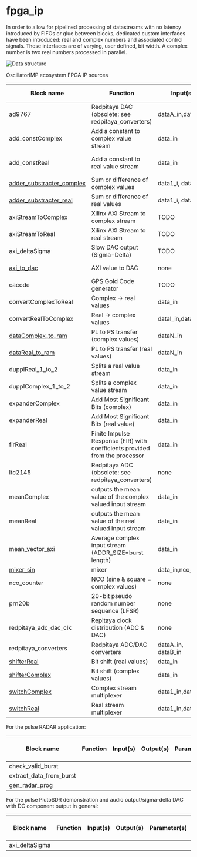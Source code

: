 # fpga_ip

In order to allow for pipelined processing of datastreams with no latency introduced by FIFOs or glue between blocks, dedicated
custom interfaces have been introduced: real and complex numbers and associated control signals. These interfaces are of varying,
user defined, bit width. A complex number is two real numbers processed in parallel.

![Data structure](https://github.com/oscimp/oscimpDigital/blob/master/doc/conferences/gnuradioDays2019/img/displayIf.png)

OscillatorIMP ecosystem FPGA IP sources

|     Block name      |    Function                           | Input(s)  | Output(s)          | Parameter(s)   | Driver | Library function(s) (liboscimp) |
|---------------------|---------------------------------------|-----------|--------------------|----------------|--------|---------------------------------|
|ad9767               |Redpitaya DAC (obsolete: see redpitaya_converters) |dataA_in,dataB_in| none |none        |none    |                                 |
|add_constComplex     | Add a constant to complex value stream| data_in    | data_out             | DATA_IN_SIZE(16), DATA_OUT_SIZE(18) | add_const   |   add_const_set_offset, add_const_get_offset, add_constMulti_set_offset     |                  
|add_constReal        | Add a constant to real value stream   | data_in   | data_out             | DATA_IN_SIZE(16), DATA_OUT_SIZE(18) | add_const   |   add_const_set_offset, add_const_get_offset, add_constMulti_set_offset     |                  
|[adder_substracter_complex](https://github.com/oscimp/oscimpDigital/blob/master/doc/IP/adder_subtractor.md)| Sum or difference of complex values| data1_i, data2_i  | data_o   | DATA_SIZE(16)   | none   |          none    |none           |                  
|[adder_substracter_real](https://github.com/oscimp/oscimpDigital/blob/master/doc/IP/adder_subtractor.md)| Sum or difference of real values     |  data1_i, data2_i  | data_o   | DATA_SIZE(16)   | none   |          none                   |                  
|axiStreamToComplex   | Xilinx AXI Stream to complex stream   |  TODO     | TODO               | TODO           | TODO   |          TODO                   |                  
|axiStreamToReal      |Xilinx AXI Stream to real stream       |  TODO     | TODO               | TODO           | TODO   |          TODO                   |                  
|axi_deltaSigma       |Slow DAC output (Sigma-Delta)          |  TODO     | TODO               | TODO           | TODO   |          TODO                   |                  
|[axi_to_dac](https://github.com/oscimp/oscimpDigital/blob/master/doc/IP/axi_to_dac.md)           |AXI value to DAC                       |  none     | dataA_out, dataB_out     | DATA_SIZE(14)   | axi_to_dac   | axi_to_dac_full_conf                   |                  
|cacode               |GPS Gold Code generator                |  TODO     | TODO               | TODO           | TODO   |          TODO                   |                  
|convertComplexToReal |Complex -> real values                 |data_in   | dataI_out,dataQ_out |DATA_SIZE(8)    |none    | none                            |
|convertRealToComplex |Real -> complex values                 |dataI_in,dataQ_in|data_out      |DATA_SIZE(8)    |none    |                                 |
|[dataComplex_to_ram](https://github.com/oscimp/oscimpDigital/blob/master/doc/IP/data_to_ram.md)   |PL to PS transfer (complex values)     |dataN_in   |none                |DATA_SIZE(32), NB_INPUT(12), NB_SAMPLE(1024) |data_to_ram| |
|[dataReal_to_ram](https://github.com/oscimp/oscimpDigital/blob/master/doc/IP/data_to_ram.md)      |PL to PS transfer (real values)        |dataN_in   |none                |DATA_SIZE(32), NB_INPUT(12), NB_SAMPLE(1024) |data_to_ram| |
|dupplReal_1_to_2     |Splits a real value stream             |data_in    |data1_out,data2_out |DATA_SIZE(8)    |none    |                                 |
|dupplComplex_1_to_2  |Splits a complex value stream          |data_in    |data1_out,data2_out |DATA_SIZE(8)    |none    |                                 |
|expanderComplex      |Add Most Significant Bits (complex)    |data_in    |data_out            |DATA_IN_SIZE(16), DATA_OUT_SIZE(16) | none |               |
|expanderReal         |Add Most Significant Bits (real value) |data_in    |data_out            |DATA_IN_SIZE(16), DATA_OUT_SIZE(16) | none |               |
|firReal              | Finite Impulse Response (FIR) with coefficients provided from the processor |data_in    |data_out            |DATA_SIZE(16), NB_COEFF(128), DECIMATE_FACTOR(32), DATA_OUT_SIZE(32), COEFF_SIZE(16)|fir| |
|ltc2145              |Redpitaya ADC (obsolete: see redpitaya_converters) |none |dataA_out,dataB_out |none      |none    |                                 |
|meanComplex          |outputs the mean value of the complex valued input stream |  data_in | data_out               | INPUT_DATA_SIZE(16), OUTPUT_DATA_SIZE(18), nb_accum(8), shift(3)          | none   |          none                   |                  
|meanReal             |outputs the mean value of the real valued input stream    |  data_in | data_out               | INPUT_DATA_SIZE(16), OUTPUT_DATA_SIZE(18), nb_accum(8), shift(3)           | none   |          none              |                  
|mean_vector_axi      |Average complex input stream (ADDR_SIZE=burst length) |data_in| data_out|DATA_SIZE(14),MAX_NB_ACCUM(1024),ADDR_SIZE(10)|   |        |
|[mixer_sin](https://github.com/oscimp/oscimpDigital/blob/master/doc/IP/mixer.md) |mixer                        |data_in,nco_in|data_out |DATA_SIZE(16), NCO_SIZE(16)|none||
|nco_counter          |NCO (sine & square = complex values)   |none       |sine_out, square_out |COUNTER_SIZE(28), DATA_SIZE(16) |nco_counter|nco_counter_send_conf|
|prn20b               | 20-bit pseudo random number sequence (LFSR)|none  | data_out           | none           | none   | none |                          |
|redpitaya_adc_dac_clk|Repitaya clock distribution (ADC & DAC)|none       |none                |none            |none                                    | |
|redpitaya_converters | Redpitaya ADC/DAC converters | dataA_in, dataB_in | dataA_out, dataB_out| ADC_EN(true), DAC_EN(true), ADC_SIZE(14)          | none            | none             |
|[shifterReal](https://github.com/oscimp/oscimpDigital/blob/master/doc/IP/shifter.md)          |Bit shift (real values)   |data_in |data_out |DATA_IN_SIZE(32), DATA_OUT_SIZE(16)   |none    | |
|[shifterComplex](https://github.com/oscimp/oscimpDigital/blob/master/doc/IP/shifter.md)       |Bit shift (complex values)|data_in |data_out |DATA_IN_SIZE(32), DATA_OUT_SIZE(16)   |none    | |
|[switchComplex](https://github.com/oscimp/oscimpDigital/blob/master/doc/IP/switch.md)        |Complex stream multiplexer             |data1_in,data2_in   | data_out  |DATA_SIZE(16),DEFAULT_INPUT(0) |switch   | switch_conf     |
|[switchReal](https://github.com/oscimp/oscimpDigital/blob/master/doc/IP/switch.md)           |Real stream multiplexer                |data1_in,data2_in   | data_out  |DATA_SIZE(16),DEFAULT_INPUT(0) |switch   | switch_conf     |

For the pulse RADAR application:

|     Block name      |    Function                           | Input(s)  | Output(s)          | Parameter(s)   | Driver | Library function(s) (liboscimp) |
|---------------------|---------------------------------------|-----------|--------------------|----------------|--------|---------------------------------|
|check_valid_burst      |
|extract_data_from_burst|
|gen_radar_prog         |

For the pulse PlutoSDR demonstration and audio output/sigma-delta DAC with DC component output in general:

|     Block name      |    Function                           | Input(s)  | Output(s)          | Parameter(s)   | Driver | Library function(s) (liboscimp) |
|---------------------|---------------------------------------|-----------|--------------------|----------------|--------|---------------------------------|
|axi_deltaSigma         |
